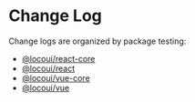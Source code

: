 # Change Log

Change logs are organized by package testing:

- [@locoui/react-core](packages/locoui-react-core/CHANGELOG.md)
- [@locoui/react](packages/locoui-react/CHANGELOG.md)
- [@locoui/vue-core](packages/locoui-vue-core/CHANGELOG.md)
- [@locoui/vue](packages/locoui-vue/CHANGELOG.md)
